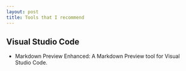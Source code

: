 ```yaml
---
layout: post
title: Tools that I recommend
---
```


## Visual Studio Code
* Markdown Preview Enhanced: A Markdown Preview tool for Visual Studio Code.
<!--stackedit_data:
eyJoaXN0b3J5IjpbLTUyMTExNzU2Nyw2NzY4MDc4NCwxOTk4Mj
A0MjMwLDM1Njg0MDUzM119
-->